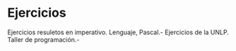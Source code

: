 # Ejercicios
Ejercicios resuletos en imperativo. Lenguaje, Pascal.-
Ejercicios de la UNLP.  Taller de programación.-
